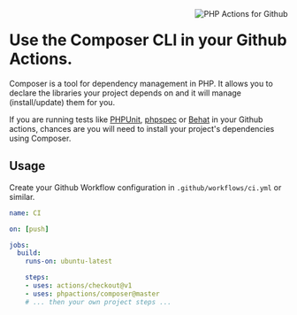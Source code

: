 <img src="http://52.48.57.141/php-actions.png" align="right" alt="PHP Actions for Github" />

Use the Composer CLI in your Github Actions.
==============================================

Composer is a tool for dependency management in PHP. It allows you to declare the libraries your project depends on and it will manage (install/update) them for you.

If you are running tests like [PHPUnit](php-actions-phpunit), [phpspec](php-actions-phpspec) or [Behat](php-actions-behat) in your Github actions, chances are you will need to install your project's dependencies using Composer.

Usage
-----

Create your Github Workflow configuration in `.github/workflows/ci.yml` or similar.

```yaml
name: CI

on: [push]

jobs:
  build:
    runs-on: ubuntu-latest

    steps:
    - uses: actions/checkout@v1
    - uses: phpactions/composer@master
    # ... then your own project steps ...
```